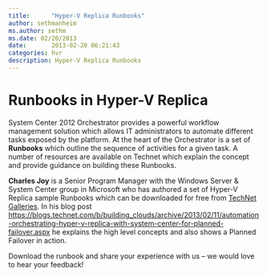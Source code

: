 ```yaml
---
title:      "Hyper-V Replica Runbooks"
author: sethmanheim
ms.author: sethm
ms.date: 02/20/2013
date:       2013-02-20 06:21:43
categories: hvr
description: Hyper-V Replica Runbooks
---
```

# Runbooks in Hyper-V Replica

System Center 2012 Orchestrator provides a powerful workflow management solution which allows IT administrators to automate different tasks exposed by the platform. At the heart of the Orchestrator is a set of **Runbooks** which outline the sequence of activities for a given task. A number of resources are available on Technet which explain the concept and provide guidance on building these Runbooks.  

**Charles Joy** is a Senior Program Manager with the Windows Server & System Center group in Microsoft who has authored a set of Hyper-V Replica sample Runbooks which can be downloaded for free from [TechNet Galleries](https://gallery.technet.microsoft.com/Orchestrated-HVR-Planned-5ebecfc1). In his blog post <https://blogs.technet.com/b/building_clouds/archive/2013/02/11/automation-orchestrating-hyper-v-replica-with-system-center-for-planned-failover.aspx> he explains the high level concepts and also shows a Planned Failover in action. 

Download the runbook and share your experience with us – we would love to hear your feedback!
